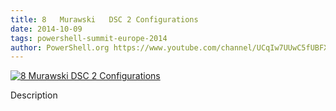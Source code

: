 ```yaml
---
title: 8   Murawski   DSC 2 Configurations
date: 2014-10-09
tags: powershell-summit-europe-2014
author: PowerShell.org https://www.youtube.com/channel/UCqIw7UUwC5fUBFXYX68aMrQ
---
```


[![8   Murawski   DSC 2 Configurations](https://i3.ytimg.com/vi/zxAFPxXBCUs/hqdefault.jpg "8   Murawski   DSC 2 Configurations")](https://www.youtube.com/watch?v=zxAFPxXBCUs)

Description
